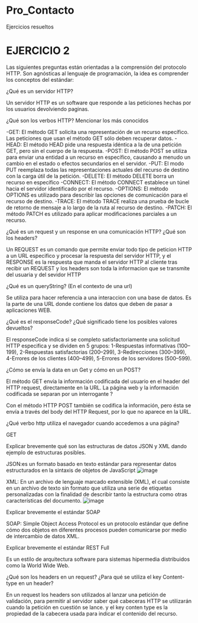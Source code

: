 # Pro_Contacto
Ejercicios resueltos 

# EJERCICIO 2
Las siguientes preguntas están orientadas a la comprensión del protocolo HTTP. Son agnósticas al lenguaje de programación, la idea es comprender los conceptos del estándar:


¿Qué es un servidor HTTP? 

Un servidor HTTP es un software que responde a las peticiones hechas por los usuarios devolviendo paginas.


¿Qué son los verbos HTTP? Mencionar los más conocidos

-GET: El método GET  solicita una representación de un recurso específico. Las peticiones que usan el método GET sólo deben recuperar datos.
-HEAD: El método HEAD pide una respuesta idéntica a la de una petición GET, pero sin el cuerpo de la respuesta.
-POST: El método POST se utiliza para enviar una entidad a un recurso en específico, causando a menudo un cambio en el estado o efectos secundarios en el servidor.
-PUT: El modo PUT reemplaza todas las representaciones actuales del recurso de destino con la carga útil de la petición.
-DELETE: El método DELETE borra un recurso en específico
-CONNECT: El método CONNECT establece un túnel hacia el servidor identificado por el recurso.
-OPTIONS: El método OPTIONS es utilizado para describir las opciones de comunicación para el recurso de destino.
-TRACE: El método TRACE  realiza una prueba de bucle de retorno de mensaje a lo largo de la ruta al recurso de destino.
-PATCH: El método PATCH  es utilizado para aplicar modificaciones parciales a un recurso.


¿Qué es un request y un response en una comunicación HTTP? ¿Qué son los headers? 

Un REQUEST es un comando que permite enviar todo tipo de peticion HTTP a un URL especifico y procesar la respuesta del servidor HTTP, y el RESPONSE es la respuesta que manda el servidor HTTP al cliente tras recibir un REQUEST y los headers son toda la informacion que se transmite del usuaria y del sevidor HTTP 


¿Qué es un queryString? (En el contexto de una url)

Se utiliza para hacer referencia a una interaccion con una base de datos. Es la parte de una URL donde contiene los datos que deben de pasar a aplicaciones WEB.


¿Qué es el responseCode? ¿Qué significado tiene los posibles valores devueltos?

El responseCode indica si se completo satisfactoriamente una solicitud HTTP especifica y se dividen en 5 grupos:
1-Respuestas informativas (100–199),
2-Respuestas satisfactorias (200–299),
3-Redirecciones (300–399),
4-Errores de los clientes (400–499),
5-Errores de los servidores (500–599).


¿Cómo se envía la data en un Get y cómo en un POST? 

El método GET envía la información codificada del usuario en el header del HTTP request, directamente en la URL. La página web y la información codificada se separan por un interrogante ?

Con el método HTTP POST también se codifica la información, pero ésta se envía a través del body del HTTP Request, por lo que no aparece en la URL.


¿Qué verbo http utiliza el navegador cuando accedemos a una página?

GET


Explicar brevemente qué son las estructuras de datos JSON y XML dando ejemplo de estructuras posibles.

JSON:es un formato basado en texto estándar para representar datos estructurados en la sintaxis de objetos de JavaScript
![image](https://user-images.githubusercontent.com/61442828/133843849-663b2e6e-4294-4abb-8223-8d460292f6b6.png)

XML: En un archivo de lenguaje marcado extensible (XML), el cual consiste en un archivo de texto sin formato que utiliza una serie de etiquetas personalizadas con la finalidad de describir tanto la estructura como otras características del documento.
![image](https://user-images.githubusercontent.com/61442828/133843958-e775fe89-7425-45f9-8e81-1ba43a6a621b.png)


Explicar brevemente el estándar SOAP

SOAP: Simple Object Access Protocol es un protocolo estándar que define cómo dos objetos en diferentes procesos pueden comunicarse por medio de intercambio de datos XML.


Explicar brevemente el estándar REST Full

Es un estilo de arquitectura software para sistemas hipermedia distribuidos como la World Wide Web.


¿Qué son los headers en un request? ¿Para qué se utiliza el key Content-type en un header?

En un request los headers son utilizados al lanzar una petición de validación, para permitir al servidor saber qué cabeceras HTTP se utilizarán cuando la petición en cuestión se lance. 
y el key conten type es la propiedad de la cabecera usada para indicar el contenido del recurso.
